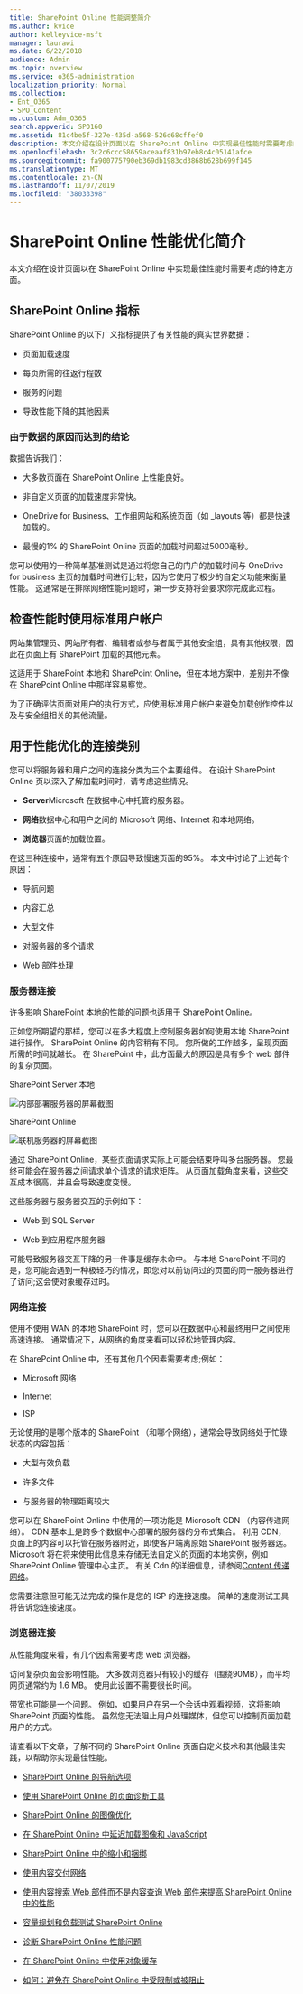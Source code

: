 ```yaml
---
title: SharePoint Online 性能调整简介
ms.author: kvice
author: kelleyvice-msft
manager: laurawi
ms.date: 6/22/2018
audience: Admin
ms.topic: overview
ms.service: o365-administration
localization_priority: Normal
ms.collection:
- Ent_O365
- SPO_Content
ms.custom: Adm_O365
search.appverid: SPO160
ms.assetid: 81c4be5f-327e-435d-a568-526d68cffef0
description: 本文介绍在设计页面以在 SharePoint Online 中实现最佳性能时需要考虑的特定方面。
ms.openlocfilehash: 3c2c6ccc58659aceaaf831b97eb8c4c05141afce
ms.sourcegitcommit: fa900775790eb369db1983cd3868b628b699f145
ms.translationtype: MT
ms.contentlocale: zh-CN
ms.lasthandoff: 11/07/2019
ms.locfileid: "38033398"
---
```

# <a name="introduction-to-performance-tuning-for-sharepoint-online"></a>SharePoint Online 性能优化简介

本文介绍在设计页面以在 SharePoint Online 中实现最佳性能时需要考虑的特定方面。
     
## <a name="sharepoint-online-metrics"></a>SharePoint Online 指标

SharePoint Online 的以下广义指标提供了有关性能的真实世界数据：
  
- 页面加载速度
    
- 每页所需的往返行程数
    
- 服务的问题
    
- 导致性能下降的其他因素
    
### <a name="conclusions-reached-because-of-the-data"></a>由于数据的原因而达到的结论

数据告诉我们：
  
- 大多数页面在 SharePoint Online 上性能良好。
    
- 非自定义页面的加载速度非常快。
    
- OneDrive for Business、工作组网站和系统页面（如 _layouts 等）都是快速加载的。
    
- 最慢的1% 的 SharePoint Online 页面的加载时间超过5000毫秒。
    
您可以使用的一种简单基准测试是通过将您自己的门户的加载时间与 OneDrive for business 主页的加载时间进行比较，因为它使用了极少的自定义功能来衡量性能。 这通常是在排除网络性能问题时，第一步支持将会要求你完成此过程。
  
## <a name="use-a-standard-user-account-when-checking-performance"></a>检查性能时使用标准用户帐户

网站集管理员、网站所有者、编辑者或参与者属于其他安全组，具有其他权限，因此在页面上有 SharePoint 加载的其他元素。
  
这适用于 SharePoint 本地和 SharePoint Online，但在本地方案中，差别并不像在 SharePoint Online 中那样容易察觉。
  
为了正确评估页面对用户的执行方式，应使用标准用户帐户来避免加载创作控件以及与安全组相关的其他流量。
  
## <a name="connection-categories-for-performance-tuning"></a>用于性能优化的连接类别

您可以将服务器和用户之间的连接分类为三个主要组件。 在设计 SharePoint Online 页以深入了解加载时间时，请考虑这些情况。
  
- **Server**Microsoft 在数据中心中托管的服务器。
    
- **网络**数据中心和用户之间的 Microsoft 网络、Internet 和本地网络。
    
- **浏览器**页面的加载位置。
    
在这三种连接中，通常有五个原因导致慢速页面的95%。 本文中讨论了上述每个原因：
  
- 导航问题
    
- 内容汇总
    
- 大型文件
    
- 对服务器的多个请求
    
- Web 部件处理
    
### <a name="server-connection"></a>服务器连接

许多影响 SharePoint 本地的性能的问题也适用于 SharePoint Online。
  
正如您所期望的那样，您可以在多大程度上控制服务器如何使用本地 SharePoint 进行操作。 SharePoint Online 的内容稍有不同。 您所做的工作越多，呈现页面所需的时间就越长。 在 SharePoint 中，此方面最大的原因是具有多个 web 部件的复杂页面。
  
SharePoint Server 本地
  
![内部部署服务器的屏幕截图](media/a8e9b646-cdff-4131-976a-b5f891da44ac.png)
  
SharePoint Online
  
![联机服务器的屏幕截图](media/46b27ded-d8a4-4287-b3e0-2603a764b8f8.png)
  
通过 SharePoint Online，某些页面请求实际上可能会结束呼叫多台服务器。 您最终可能会在服务器之间请求单个请求的请求矩阵。 从页面加载角度来看，这些交互成本很高，并且会导致速度变慢。
  
这些服务器与服务器交互的示例如下：
  
- Web 到 SQL Server
    
- Web 到应用程序服务器
    
可能导致服务器交互下降的另一件事是缓存未命中。 与本地 SharePoint 不同的是，您可能会遇到一种极轻巧的情况，即您对以前访问过的页面的同一服务器进行了访问;这会使对象缓存过时。
  
### <a name="network-connection"></a>网络连接

使用不使用 WAN 的本地 SharePoint 时，您可以在数据中心和最终用户之间使用高速连接。 通常情况下，从网络的角度来看可以轻松地管理内容。
  
在 SharePoint Online 中，还有其他几个因素需要考虑;例如：
  
- Microsoft 网络
    
- Internet
    
- ISP
    
无论使用的是哪个版本的 SharePoint （和哪个网络），通常会导致网络处于忙碌状态的内容包括：
  
- 大型有效负载
    
- 许多文件
    
- 与服务器的物理距离较大
    
您可以在 SharePoint Online 中使用的一项功能是 Microsoft CDN （内容传递网络）。 CDN 基本上是跨多个数据中心部署的服务器的分布式集合。 利用 CDN，页面上的内容可以托管在服务器附近，即使客户端离原始 SharePoint 服务器远。 Microsoft 将在将来使用此信息来存储无法自定义的页面的本地实例，例如 SharePoint Online 管理中心主页。 有关 Cdn 的详细信息，请参阅[Content 传递网络](https://docs.microsoft.com/office365/enterprise/content-delivery-networks)。
  
您需要注意但可能无法完成的操作是您的 ISP 的连接速度。 简单的速度测试工具将告诉您连接速度。
  
### <a name="browser-connection"></a>浏览器连接

从性能角度来看，有几个因素需要考虑 web 浏览器。
  
访问复杂页面会影响性能。 大多数浏览器只有较小的缓存（围绕90MB），而平均网页通常约为 1.6 MB。 使用此设置不需要很长时间。
  
带宽也可能是一个问题。 例如，如果用户在另一个会话中观看视频，这将影响 SharePoint 页面的性能。 虽然您无法阻止用户处理媒体，但您可以控制页面加载用户的方式。
  
请查看以下文章，了解不同的 SharePoint Online 页面自定义技术和其他最佳实践，以帮助你实现最佳性能。
  
- [SharePoint Online 的导航选项](navigation-options-for-sharepoint-online.md)
    
- [使用 SharePoint Online 的页面诊断工具](page-diagnostics-for-spo.md)
    
- [SharePoint Online 的图像优化](image-optimization-for-sharepoint-online.md)
    
- [在 SharePoint Online 中延迟加载图像和 JavaScript](delay-loading-images-and-javascript-in-sharepoint-online.md)
    
- [SharePoint Online 中的缩小和捆绑](minification-and-bundling-in-sharepoint-online.md)
    
- [使用内容交付网络](using-content-delivery-networks-with-sharepoint-online.md)
    
- [使用内容搜索 Web 部件而不是内容查询 Web 部件来提高 SharePoint Online 中的性能](using-content-search-web-part-instead-of-content-query-web-part-to-improve-perfo.md)
    
- [容量规划和负载测试 SharePoint Online](capacity-planning-and-load-testing-sharepoint-online.md)
    
- [诊断 SharePoint Online 性能问题](diagnosing-performance-issues-with-sharepoint-online.md)
    
- [在 SharePoint Online 中使用对象缓存](using-the-object-cache-with-sharepoint-online.md)
    
- [如何：避免在 SharePoint Online 中受限制或被阻止](https://msdn.microsoft.com/library/office/dn889829.aspx)
    

